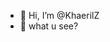 - 👋 Hi, I’m @KhaerilZ
- 👀 what u see?

<!---
KhaerilZ/KhaerilZ is a ✨ special ✨ repository because its `README.md` (this file) appears on your GitHub profile.
You can click the Preview link to take a look at your changes.
--->
